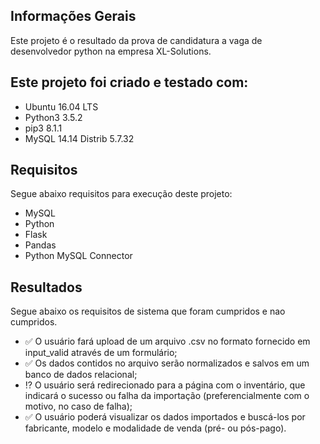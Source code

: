 ## Informações Gerais
Este projeto é o resultado da prova de candidatura a vaga de desenvolvedor python na empresa XL-Solutions.
	
## Este projeto foi criado e testado com:
* Ubuntu 16.04 LTS
* Python3 3.5.2
* pip3 8.1.1
* MySQL 14.14 Distrib 5.7.32
	
## Requisitos
Segue abaixo requisitos para execução deste projeto:
* MySQL
* Python
* Flask
* Pandas
* Python MySQL Connector

## Resultados
Segue abaixo os requisitos de sistema que foram cumpridos e nao cumpridos.
* :white_check_mark: O usuário fará upload de um arquivo .csv no formato fornecido em input_valid através de um formulário;
* :white_check_mark: Os dados contidos no arquivo serão normalizados e salvos em um banco de dados relacional;
* :interrobang: O usuário será redirecionado para a página com o inventário, que indicará o sucesso ou falha da importação (preferencialmente com o motivo, no caso de falha);
* :white_check_mark: O usuário poderá visualizar os dados importados e buscá-los por fabricante, modelo e modalidade de venda (pré- ou pós-pago).
